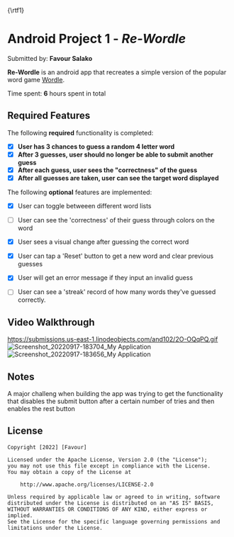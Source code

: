 {\rtf1}
# Android Project 1 - *Re-Wordle*

Submitted by: **Favour Salako**

**Re-Wordle** is an android app that recreates a simple version of the popular word game [Wordle](https://www.nytimes.com/games/wordle/index.html). 

Time spent: **6** hours spent in total

## Required Features

The following **required** functionality is completed:

- [x] **User has 3 chances to guess a random 4 letter word**
- [x] **After 3 guesses, user should no longer be able to submit another guess**
- [x] **After each guess, user sees the "correctness" of the guess**
- [x] **After all guesses are taken, user can see the target word displayed**

The following **optional** features are implemented:

- [x] User can toggle betweeen different word lists
- [ ] User can see the 'correctness' of their guess through colors on the word 
- [x] User sees a visual change after guessing the correct word
- [x] User can tap a 'Reset' button to get a new word and clear previous guesses
- [x] User will get an error message if they input an invalid guess
- [ ] User can see a 'streak' record of how many words they've guessed correctly.


## Video Walkthrough
https://submissions.us-east-1.linodeobjects.com/and102/2O-OQqPQ.gif
![Screenshot_20220917-183704_My Application](https://user-images.githubusercontent.com/103953522/190878905-09efbf1e-5dde-4335-a546-453a4fe9aa66.jpg)
![Screenshot_20220917-183656_My Application](https://user-images.githubusercontent.com/103953522/190878917-3c3dd49f-7ff0-43bb-87e5-4bf91dad6910.jpg)



## Notes

A major challeng when building the app was trying to get the functionality that disables the submit button after a certain number of tries and then enables the rest button

## License

    Copyright [2022] [Favour]

    Licensed under the Apache License, Version 2.0 (the "License");
    you may not use this file except in compliance with the License.
    You may obtain a copy of the License at

        http://www.apache.org/licenses/LICENSE-2.0

    Unless required by applicable law or agreed to in writing, software
    distributed under the License is distributed on an "AS IS" BASIS,
    WITHOUT WARRANTIES OR CONDITIONS OF ANY KIND, either express or implied.
    See the License for the specific language governing permissions and
    limitations under the License.
